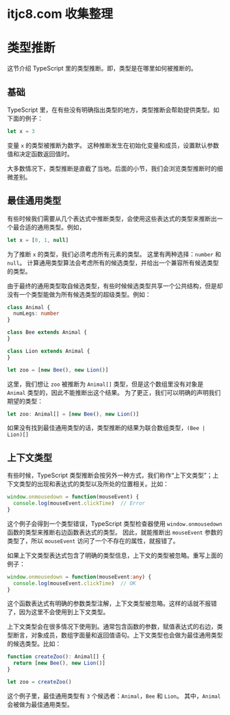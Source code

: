 # itjc8.com 收集整理
# 类型推断

这节介绍 TypeScript 里的类型推断。即，类型是在哪里如何被推断的。

## 基础

TypeScript 里，在有些没有明确指出类型的地方，类型推断会帮助提供类型。如下面的例子：

```typescript
let x = 3
```

变量 `x` 的类型被推断为数字。 这种推断发生在初始化变量和成员，设置默认参数值和决定函数返回值时。

大多数情况下，类型推断是直截了当地。后面的小节，我们会浏览类型推断时的细微差别。

## 最佳通用类型

有些时候我们需要从几个表达式中推断类型，会使用这些表达式的类型来推断出一个最合适的通用类型。例如，

```typescript
let x = [0, 1, null]
```

为了推断 `x` 的类型，我们必须考虑所有元素的类型。 这里有两种选择：`number` 和 `null`。 计算通用类型算法会考虑所有的候选类型，并给出一个兼容所有候选类型的类型。

由于最终的通用类型取自候选类型，有些时候候选类型共享一个公共结构，但是却没有一个类型能做为所有候选类型的超级类型。例如：

```typescript
class Animal {
  numLegs: number
}

class Bee extends Animal {
}

class Lion extends Animal {
}

let zoo = [new Bee(), new Lion()]
```
这里，我们想让 `zoo` 被推断为 `Animal[]` 类型，但是这个数组里没有对象是 `Animal` 类型的，因此不能推断出这个结果。 为了更正，我们可以明确的声明我们期望的类型：

```typescript
let zoo: Animal[] = [new Bee(), new Lion()]
```

如果没有找到最佳通用类型的话，类型推断的结果为联合数组类型，`(Bee | Lion)[]`

## 上下文类型

有些时候，TypeScript 类型推断会按另外一种方式，我们称作“上下文类型”；上下文类型的出现和表达式的类型以及所处的位置相关。比如：

```typescript
window.onmousedown = function(mouseEvent) {
  console.log(mouseEvent.clickTime)  // Error
}
```

这个例子会得到一个类型错误，TypeScript 类型检查器使用 `window.onmousedown` 函数的类型来推断右边函数表达式的类型。 因此，就能推断出 `mouseEvent` 参数的类型了，所以 `mouseEvent` 访问了一个不存在的属性，就报错了。

如果上下文类型表达式包含了明确的类型信息，上下文的类型被忽略。重写上面的例子：

```typescript
window.onmousedown = function(mouseEvent:any) {
  console.log(mouseEvent.clickTime)  // OK
}
```

这个函数表达式有明确的参数类型注解，上下文类型被忽略。这样的话就不报错了，因为这里不会使用到上下文类型。

上下文类型会在很多情况下使用到。通常包含函数的参数，赋值表达式的右边，类型断言，对象成员，数组字面量和返回值语句。上下文类型也会做为最佳通用类型的候选类型。比如：

```typescript
function createZoo(): Animal[] {
  return [new Bee(), new Lion()]
}

let zoo = createZoo()
```

这个例子里，最佳通用类型有 `3` 个候选者：`Animal`，`Bee` 和 `Lion`。 其中，`Animal` 会被做为最佳通用类型。
